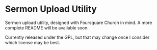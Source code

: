 Sermon Upload Utility
=====================

Sermon upload utility, designed with Foursquare Church in mind. 
A more complete README will be available soon.

Currently released under the GPL, but that may change once I consider
which license may be best.

